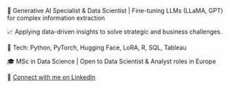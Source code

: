 🤖 Generative AI Specialist & Data Scientist | Fine-tuning LLMs (LLaMA, GPT) for complex information extraction


📈 Applying data-driven insights to solve strategic and business challenges.


🔧 Tech: Python, PyTorch, Hugging Face, LoRA, R, SQL, Tableau


🎓 MSc in Data Science | Open to Data Scientist & Analyst roles in Europe


🔗 [Connect with me on LinkedIn](https://linkedin.com/in/tamas-csakvari)
